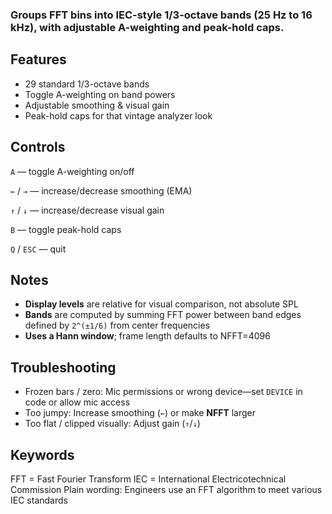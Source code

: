 ### Groups FFT bins into IEC-style 1/3-octave bands (25 Hz to 16 kHz), with adjustable A-weighting and peak-hold caps.

## Features
- 29 standard 1/3-octave bands
- Toggle A-weighting on band powers
- Adjustable smoothing & visual gain
- Peak-hold caps for that vintage analyzer look

## Controls

`A` — toggle A-weighting on/off

`←` / `→` — increase/decrease smoothing (EMA)

`↑` / `↓` — increase/decrease visual gain

`B` — toggle peak-hold caps

`Q` / `ESC` — quit

## Notes
- **Display levels** are relative for visual comparison, not absolute SPL
- **Bands** are computed by summing FFT power between band edges defined by `2^(±1/6)` from center frequencies
- **Uses a Hann window**; frame length defaults to NFFT=4096

## Troubleshooting
- Frozen bars / zero: Mic permissions or wrong device—set `DEVICE` in code or allow mic access
- Too jumpy: Increase smoothing (`←`) or make **NFFT** larger
- Too flat / clipped visually: Adjust gain (`↑`/`↓`)

## Keywords
FFT = Fast Fourier Transform
IEC = International Electricotechnical Commission
Plain wording: Engineers use an FFT algorithm to meet various IEC standards 
